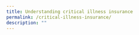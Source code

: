 ```yaml
---
title: Understanding critical illness insurance
permalink: /critical-illness-insurance/
description: ""
---
```

